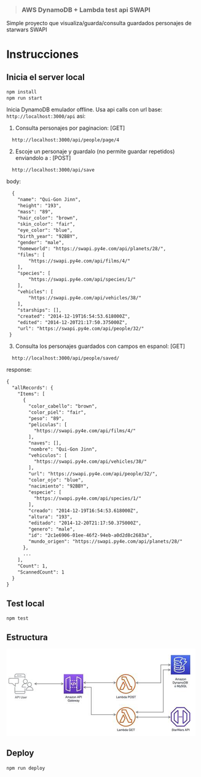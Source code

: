 
> ### AWS DynamoDB + Lambda test api SWAPI 

Simple proyecto que visualiza/guarda/consulta guardados  personajes de starwars SWAPI

# Instrucciones


## Inicia el server local

```
npm install
npm run start
```

Inicia DynamoDB emulador offline. Usa api calls con url base: `http://localhost:3000/api` asi:

1. Consulta personajes por paginacion:  [GET]


```
  http://localhost:3000/api/people/page/4

```
2. Escoje un personaje y guardalo (no permite guardar repetidos) enviandolo a :  [POST]

```
  http://localhost:3000/api/save

```
  body: 

```
  {
    "name": "Qui-Gon Jinn", 
    "height": "193", 
    "mass": "89", 
    "hair_color": "brown", 
    "skin_color": "fair", 
    "eye_color": "blue", 
    "birth_year": "92BBY", 
    "gender": "male", 
    "homeworld": "https://swapi.py4e.com/api/planets/28/", 
    "films": [
        "https://swapi.py4e.com/api/films/4/"
    ], 
    "species": [
        "https://swapi.py4e.com/api/species/1/"
    ], 
    "vehicles": [
        "https://swapi.py4e.com/api/vehicles/38/"
    ], 
    "starships": [], 
    "created": "2014-12-19T16:54:53.618000Z", 
    "edited": "2014-12-20T21:17:50.375000Z", 
    "url": "https://swapi.py4e.com/api/people/32/"
 }

```
3. Consulta los personajes guardados con campos en espanol: [GET]

```
  http://localhost:3000/api/people/saved/

```
  response:

```
{
  "allRecords": {
    "Items": [
      {
        "color_cabello": "brown",
        "color_piel": "fair",
        "peso": "89",
        "peliculas": [
          "https://swapi.py4e.com/api/films/4/"
        ],
        "naves": [],
        "nombre": "Qui-Gon Jinn",
        "vehiculos": [
          "https://swapi.py4e.com/api/vehicles/38/"
        ],
        "url": "https://swapi.py4e.com/api/people/32/",
        "color_ojo": "blue",
        "nacimiento": "92BBY",
        "especie": [
          "https://swapi.py4e.com/api/species/1/"
        ],
        "creado": "2014-12-19T16:54:53.618000Z",
        "altura": "193",
        "editado": "2014-12-20T21:17:50.375000Z",
        "genero": "male",
        "id": "2c1e6906-01ee-46f2-94eb-a0d2d8c2683a",
        "mundo_origen": "https://swapi.py4e.com/api/planets/28/"
      },
      ...
    ],
    "Count": 1,
    "ScannedCount": 1
  }
}

```



## Test local
```
npm test
```
## Estructura

![diagrama](estructura.png)

## Deploy
```
npm run deploy
```
